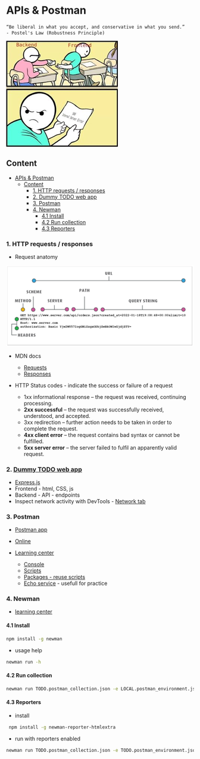 # APIs & Postman

```text
“Be liberal in what you accept, and conservative in what you send.”
- Postel's Law (Robustness Principle)
```

![](../resource/image/_7_server_error.jpg)

## Content

- [APIs \& Postman](#apis--postman)
  - [Content](#content)
    - [1. HTTP requests / responses](#1-http-requests--responses)
    - [2. Dummy TODO web app](#2-dummy-todo-web-app)
    - [3. Postman](#3-postman)
    - [4. Newman](#4-newman)
      - [4.1 Install](#41-install)
      - [4.2 Run collection](#42-run-collection)
      - [4.3 Reporters](#43-reporters)

### 1. HTTP requests / responses

- Request anatomy

![](../resource/image/http_request.png)

- MDN docs

  - [Requests](https://developer.mozilla.org/en-US/docs/Web/HTTP/Messages#http_requests)
  - [Responses](https://developer.mozilla.org/en-US/docs/Web/HTTP/Messages#http_requests)

- HTTP Status codes - indicate the success or failure of a request

  - 1xx informational response – the request was received, continuing processing.
  - **2xx successful** – the request was successfully received, understood, and accepted.
  - 3xx redirection – further action needs to be taken in order to complete the request.
  - **4xx client error** – the request contains bad syntax or cannot be fulfilled.
  - **5xx server error** – the server failed to fulfil an apparently valid request.

### 2. [Dummy TODO web app](https://github.com/danrusu/node-js-todo-app)

- [Express.js](https://expressjs.com/)
- Frontend - html, CSS, js
- Backend - API - endpoints
- Inspect network activity with DevTools - [Network tab](https://developer.chrome.com/docs/devtools/network)

### 3. Postman

- [Postman app](https://www.postman.com/downloads/)
- [Online](https://www.postman.com/)

- [Learning center](https://learning.postman.com/docs/introduction/overview/)
  - [Console](https://learning.postman.com/docs/sending-requests/response-data/troubleshooting-api-requests/)
  - [Scripts](https://learning.postman.com/docs/tests-and-scripts/tests-and-scripts/)
  - [Packages - reuse scripts](https://learning.postman.com/docs/tests-and-scripts/write-scripts/package-library/)
  - [Echo service](https://learning.postman.com/docs/developer/echo-api/) - usefull for practice

### 4. Newman

- [learning center](https://learning.postman.com/docs/collections/using-newman-cli/command-line-integration-with-newman/)

#### 4.1 Install

```bash
npm install -g newman
```

- usage help

```bash
newman run -h
```

#### 4.2 Run collection

```bash
newman run TODO.postman_collection.json -e LOCAL.postman_environment.json
```

#### 4.3 Reporters

- install

```bash
 npm install -g newman-reporter-htmlextra
```

- run with reporters enabled

```bash
newman run TODO.postman_collection.json -e TODO.postman_environment.json -r json,cli,htmlextra
```
